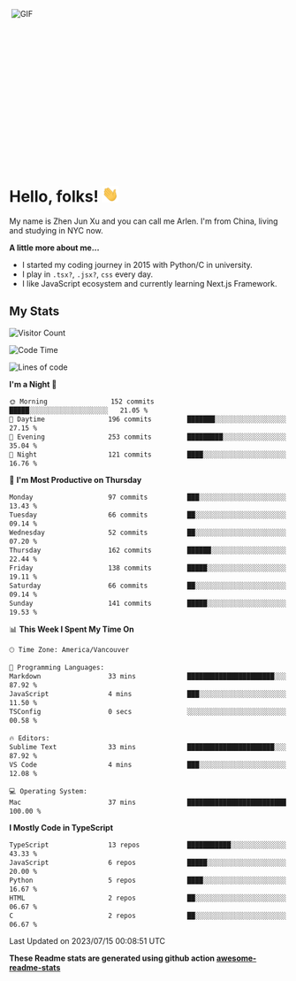 <img align="right" alt="GIF" src="https://media.giphy.com/media/xUA7bdpLxQhsSQdyog/giphy.gif" width="500" height="320" />

# Hello, folks! <img src="https://raw.githubusercontent.com/arlenxuzj/arlenxuzj/master/assets/wave.gif" width="30px">

My name is Zhen Jun Xu and you can call me Arlen. I'm from China, living and studying in NYC now.

**A little more about me...**

 - I started my coding journey in 2015 with Python/C in university.
 - I play in `.tsx?`, `.jsx?`, `css` every day.
 - I like JavaScript ecosystem and currently learning Next.js Framework.

## My Stats

![Visitor Count](https://komarev.com/ghpvc/?username=arlenxuzj&color=blue&label=Profile+Views)

<!--START_SECTION:waka-->
![Code Time](http://img.shields.io/badge/Code%20Time-3%2C339%20hrs%2027%20mins-blue)

![Lines of code](https://img.shields.io/badge/From%20Hello%20World%20I%27ve%20Written-1.1%20million%20lines%20of%20code-blue)

**I'm a Night 🦉** 

```text
🌞 Morning                152 commits         █████░░░░░░░░░░░░░░░░░░░░   21.05 % 
🌆 Daytime                196 commits         ███████░░░░░░░░░░░░░░░░░░   27.15 % 
🌃 Evening                253 commits         █████████░░░░░░░░░░░░░░░░   35.04 % 
🌙 Night                  121 commits         ████░░░░░░░░░░░░░░░░░░░░░   16.76 % 
```
📅 **I'm Most Productive on Thursday** 

```text
Monday                   97 commits          ███░░░░░░░░░░░░░░░░░░░░░░   13.43 % 
Tuesday                  66 commits          ██░░░░░░░░░░░░░░░░░░░░░░░   09.14 % 
Wednesday                52 commits          ██░░░░░░░░░░░░░░░░░░░░░░░   07.20 % 
Thursday                 162 commits         ██████░░░░░░░░░░░░░░░░░░░   22.44 % 
Friday                   138 commits         █████░░░░░░░░░░░░░░░░░░░░   19.11 % 
Saturday                 66 commits          ██░░░░░░░░░░░░░░░░░░░░░░░   09.14 % 
Sunday                   141 commits         █████░░░░░░░░░░░░░░░░░░░░   19.53 % 
```


📊 **This Week I Spent My Time On** 

```text
🕑︎ Time Zone: America/Vancouver

💬 Programming Languages: 
Markdown                 33 mins             ██████████████████████░░░   87.92 % 
JavaScript               4 mins              ███░░░░░░░░░░░░░░░░░░░░░░   11.50 % 
TSConfig                 0 secs              ░░░░░░░░░░░░░░░░░░░░░░░░░   00.58 % 

🔥 Editors: 
Sublime Text             33 mins             ██████████████████████░░░   87.92 % 
VS Code                  4 mins              ███░░░░░░░░░░░░░░░░░░░░░░   12.08 % 

💻 Operating System: 
Mac                      37 mins             █████████████████████████   100.00 % 
```

**I Mostly Code in TypeScript** 

```text
TypeScript               13 repos            ███████████░░░░░░░░░░░░░░   43.33 % 
JavaScript               6 repos             █████░░░░░░░░░░░░░░░░░░░░   20.00 % 
Python                   5 repos             ████░░░░░░░░░░░░░░░░░░░░░   16.67 % 
HTML                     2 repos             ██░░░░░░░░░░░░░░░░░░░░░░░   06.67 % 
C                        2 repos             ██░░░░░░░░░░░░░░░░░░░░░░░   06.67 % 
```




 Last Updated on 2023/07/15 00:08:51 UTC
<!--END_SECTION:waka-->

**These Readme stats are generated using github action [awesome-readme-stats](https://github.com/anmol098/waka-readme-stats)**

